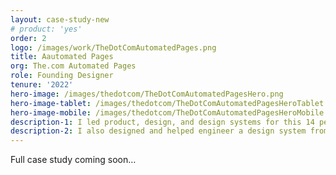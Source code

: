 ```yaml
---
layout: case-study-new
# product: 'yes'
order: 2
logo: /images/work/TheDotComAutomatedPages.png
title: Aautomated Pages
org: The.com Automated Pages
role: Founding Designer
tenure: '2022'
hero-image: /images/thedotcom/TheDotComAutomatedPagesHero.png
hero-image-tablet: /images/thedotcom/TheDotComAutomatedPagesHeroTablet.png
hero-image-mobile: /images/thedotcom/TheDotComAutomatedPagesHeroMobile.png
description-1: I led product, design, and design systems for this 14 person startup. The.com is a no- to low-code sheet-based website builder and CMS tool. I helped them learn from their existing customers through generative and evaluative research, iterate and improve on their core product, and design a completely new feature & product surface area called Page Automation.
description-2: I also designed and helped engineer a design system from scratch—typography and type scales, 0–10 color ramps for every main hue, spacing units, iconography, and complex components & patterns—in both Figma and React. My work in systems and product directly led to them landing big-name customers such as Adobe and Ramp, and succesfully finding product-market fit.
---
```


Full case study coming soon&hellip;